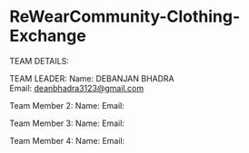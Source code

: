 # ReWearCommunity-Clothing-Exchange

TEAM DETAILS:

TEAM LEADER:
Name: DEBANJAN BHADRA <br>
Email: deanbhadra3123@gmail.com

Team Member 2:
Name:
Email:

Team Member 3:
Name:
Email:

Team Member 4:
Name:
Email:
